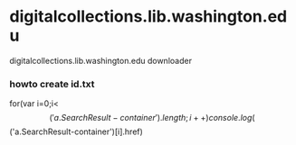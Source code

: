 # digitalcollections.lib.washington.edu
digitalcollections.lib.washington.edu downloader

### howto create id.txt
for(var i=0;i<$$('a.SearchResult-container').length;i++)
    console.log($$('a.SearchResult-container')[i].href)
